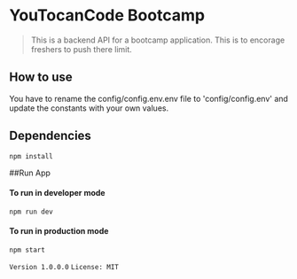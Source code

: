 # YouTocanCode Bootcamp

> This is a backend API for a bootcamp application.
> This is to encorage freshers to push there limit.

## How to use

You have to rename the config/config.env.env file to 'config/config.env' and update the constants with your own values.

## Dependencies

```
npm install
```

##Run App

#### To run in developer mode

```
npm run dev
```

#### To run in production mode

```
npm start
```

`Version 1.0.0.0`
`License: MIT`
